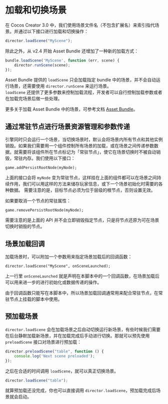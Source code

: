 # 加载和切换场景

在 Cocos Creator 3.0 中，我们使用场景文件名（不包含扩展名）来索引指代场景。并通过以下接口进行加载和切换操作：

```ts
director.loadScene("MyScene");
```

除此之外，从 v2.4 开始 Asset Bundle 还增加了一种新的加载方式：

```typescript
bundle.loadScene('MyScene', function (err, scene) {
    director.runScene(scene);
});
```

Asset Bundle 提供的 `loadScene` 只会加载指定 bundle 中的场景，并不会自动运行场景，还需要使用 `director.runScene` 来运行场景。<br>`loadScene` 还提供了更多参数来控制加载流程，开发者可以自行控制加载参数或者在加载完场景后做一些处理。

更多关于加载 Asset Bundle 中的场景，可参考文档 [Asset Bundle](../asset/bundle.md)。

## 通过常驻节点进行场景资源管理和参数传递

引擎同时只会运行一个场景，当切换场景时，默认会将场景内所有节点和其他实例销毁。如果我们需要用一个组件控制所有场景的加载，或在场景之间传递参数数据，就需要将该组件所在节点标记为「常驻节点」，使它在场景切换时不被自动销毁，常驻内存。我们使用以下接口：

`game.addPersistRootNode(myNode);`

上面的接口会将 `myNode` 变为常驻节点，这样挂在上面的组件都可以在场景之间持续作用，我们可以用这样的方法来储存玩家信息，或下一个场景初始化时需要的各种数据。
需要注意的是，目标节点必须为位于层级的根节点，否则设置无效。

如果要取消一个节点的常驻属性：

`game.removePersistRootNode(myNode);`

需要注意的是上面的 API 并不会立即销毁指定节点，只是将节点还原为可在场景切换时销毁的节点。


## 场景加载回调

加载场景时，可以附加一个参数用来指定场景加载后的回调函数：

`director.loadScene("MyScene", onSceneLaunched);`

上一行里 `onSceneLaunched` 就是声明在本脚本中的一个回调函数，在场景加载后可以用来进一步的进行初始化或数据传递的操作。

由于回调函数只能写在本脚本中，所以场景加载回调通常用来配合常驻节点，在常驻节点上挂载的脚本中使用。


## 预加载场景

`director.loadScene` 会在加载场景之后自动切换运行新场景，有些时候我们需要在后台静默加载新场景，并在加载完成后手动进行切换。那就可以预先使用 `preloadScene` 接口对场景进行预加载：

```ts
director.preloadScene("table", function () {
    console.log('Next scene preloaded');
});
```

之后在合适的时间调用 `loadScene`，就可以真正切换场景。

```ts
director.loadScene("table");
```

就算预加载还没完成，你也可以直接调用 `director.loadScene`，预加载完成后场景就会启动。
